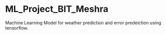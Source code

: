 # ML_Project_BIT_Meshra
Machine Learning Model for weather prediction and error predeiction using tensorflow.
